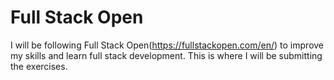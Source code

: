 # Full Stack Open

I will be following Full Stack Open(https://fullstackopen.com/en/) to improve my skills and learn full stack development. 
This is where I will be submitting the exercises. 